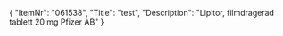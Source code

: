 {
  "ItemNr": "061538",
  "Title": "test",
  "Description": "Lipitor, filmdragerad tablett 20 mg Pfizer AB"
}